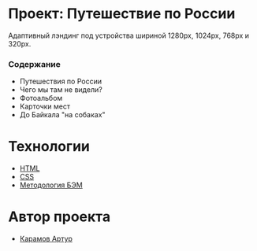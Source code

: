# Проект: Путешествие по России
Адаптивный лэндинг под устройства шириной 1280px, 1024px, 768px и 320px.

### Содержание
* Путешествия по России
* Чего мы там не видели?
* Фотоальбом
* Карточки мест
* До Байкала "на собаках"

# Технологии
- [HTML](https://ru.wikipedia.org/wiki/HTML)
- [CSS](https://ru.wikipedia.org/wiki/CSS)
- [Методология БЭМ](https://ru.wikipedia.org/wiki/БЭМ)

# Автор проекта
- [Карамов Артур](https://github.com/ArturKaramov)
